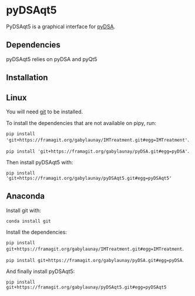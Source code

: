 # pyDSAqt5

PyDSAqt5 is a graphical interface for [pyDSA](https://framagit.org/gabylaunay/pyDSA).

## Dependencies

pyDSAqt5 relies on pyDSA and pyQt5

## Installation

## Linux

You will need [git](https://git-scm.com/) to be installed.

To install the dependencies that are not available on pipy, run:

``pip install 'git+https://framagit.org/gabylaunay/IMTreatment.git#egg=IMTreatment'``.

``pip install 'git+https://framagit.org/gabylaunay/pyDSA.git#egg=pyDSA'``.

Then install pyDSAqt5 with:

``pip install 'git+https://framagit.org/gabylaunay/pyDSAqt5.git#egg=pyDSAqt5'``

## Anaconda

Install git with:

``conda install git``

Install the dependencies:

``pip install git+https://framagit.org/gabylaunay/IMTreatment.git#egg=IMTreatment``.

``pip install git+https://framagit.org/gabylaunay/pyDSA.git#egg=pyDSA``.

And finally install pyDSAqt5:

``pip install git+https://framagit.org/gabylaunay/pyDSAqt5.git#egg=pyDSAqt5``
